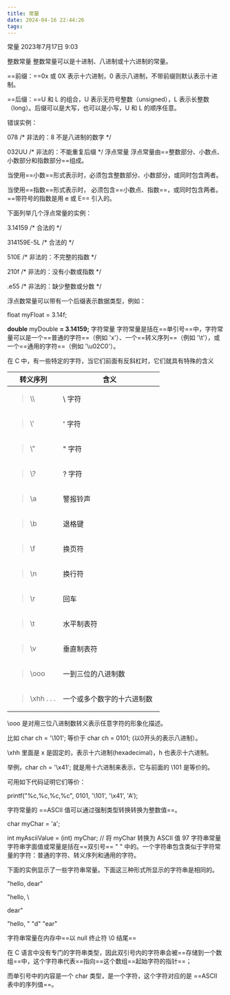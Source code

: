 ```yaml
---
title: 常量
date: 2024-04-16 22:44:26
tags: 
---
```


常量
2023年7月17日
9:03

整数常量
整数常量可以是十进制、八进制或十六进制的常量。

==前缀：==0x 或 0X 表示十六进制，0 表示八进制，不带前缀则默认表示十进制。

==后缀：==U 和 L 的组合，U 表示无符号整数（unsigned），L 表示长整数（long）。后缀可以是大写，也可以是小写，U 和 L 的顺序任意。

错误实例：

078 /\* 非法的：8 不是八进制的数字 \*/

032UU /\* 非法的：不能重复后缀 \*/
浮点常量
浮点常量由==整数部分、小数点、小数部分和指数部分==组成。

当使用==小数==形式表示时，必须包含整数部分、小数部分，或同时包含两者。

当使用==指数==形式表示时， 必须包含==小数点、指数==，或同时包含两者。==带符号的指数是用 e 或 E== 引入的。

下面列举几个浮点常量的实例：

3.14159 /\* 合法的 \*/

314159E-5L /\* 合法的 \*/

510E /\* 非法的：不完整的指数 \*/

210f /\* 非法的：没有小数或指数 \*/

.e55 /\* 非法的：缺少整数或分数 \*/

浮点数常量可以带有一个后缀表示数据类型，例如：

float myFloat = 3.14f;

**double** myDouble **= 3.14159;**
字符常量
字符常量是括在==单引号==中，字符常量可以是一个==普通的字符==（例如 'x'）、一个==转义序列==（例如 '\t'），或一个==通用的字符==（例如 '\u02C0'）。

在 C 中，有一些特定的字符，当它们前面有反斜杠时，它们就具有特殊的含义
<table>
<colgroup>
<col style="width: 34%" />
<col style="width: 65%" />
</colgroup>
<thead>
<tr class="header">
<th>转义序列</th>
<th>含义</th>
</tr>
</thead>
<tbody>
<tr class="odd">
<td><blockquote>
<p>\\</p>
</blockquote></td>
<td>\ 字符</td>
</tr>
<tr class="even">
<td><blockquote>
<p>\'</p>
</blockquote></td>
<td>' 字符</td>
</tr>
<tr class="odd">
<td><blockquote>
<p>\"</p>
</blockquote></td>
<td>" 字符</td>
</tr>
<tr class="even">
<td><blockquote>
<p>\?</p>
</blockquote></td>
<td>? 字符</td>
</tr>
<tr class="odd">
<td><blockquote>
<p>\a</p>
</blockquote></td>
<td>警报铃声</td>
</tr>
<tr class="even">
<td><blockquote>
<p>\b</p>
</blockquote></td>
<td>退格键</td>
</tr>
<tr class="odd">
<td><blockquote>
<p>\f</p>
</blockquote></td>
<td>换页符</td>
</tr>
<tr class="even">
<td><blockquote>
<p>\n</p>
</blockquote></td>
<td>换行符</td>
</tr>
<tr class="odd">
<td><blockquote>
<p>\r</p>
</blockquote></td>
<td>回车</td>
</tr>
<tr class="even">
<td><blockquote>
<p>\t</p>
</blockquote></td>
<td>水平制表符</td>
</tr>
<tr class="odd">
<td><blockquote>
<p>\v</p>
</blockquote></td>
<td>垂直制表符</td>
</tr>
<tr class="even">
<td><blockquote>
<p>\ooo</p>
</blockquote></td>
<td>一到三位的八进制数</td>
</tr>
<tr class="odd">
<td><blockquote>
<p>\xhh . . .</p>
</blockquote></td>
<td>一个或多个数字的十六进制数</td>
</tr>
</tbody>
</table>
\ooo 是对用三位八进制数转义表示任意字符的形象化描述。

比如 char ch = '\101'; 等价于 char ch = 0101; (以0开头的表示八进制）。

\xhh 里面是 x 是固定的，表示十六进制(hexadecimal)，h 也表示十六进制。

举例，char ch = '\x41'; 就是用十六进制来表示，它与前面的 \101 是等价的。

可用如下代码证明它们等价：

printf("%c,%c,%c,%c", 0101, '\101', '\x41', 'A');

字符常量的 ==ASCII 值可以通过强制类型转换转换为整数值==。

char myChar = 'a';

int myAsciiValue = (int) myChar; // 将 myChar 转换为 ASCII 值 97
字符串常量
字符串字面值或常量是括在==双引号== " " 中的。一个字符串包含类似于字符常量的字符：普通的字符、转义序列和通用的字符。

下面的实例显示了一些字符串常量。下面这三种形式所显示的字符串是相同的。

"hello, dear"

"hello, \\

dear"

"hello, " "d" "ear"

字符串常量在内存中==以 null 终止符 \0 结尾==

在 C 语言中没有专门的字符串类型，因此双引号内的字符串会被==存储到一个数组==中，这个字符串代表==指向==这个数组==起始字符的指针==；

而单引号中的内容是一个 char 类型，是一个字符，这个字符对应的是 ==ASCII 表中的序列值==。
